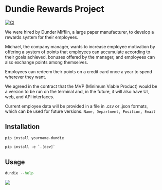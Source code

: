 # Dundie Rewards Project

[![CI](https://github.com/VictorMirandaEE/dundie-rewards/actions/workflows/main.yml/badge.svg)](https://github.com/VictorMirandaEE/dundie-rewards/actions/workflows/main.yml)

We were hired by Dunder Mifflin, a large paper manufacturer, to develop a rewards system for their employees.

Michael, the company manager, wants to increase employee motivation by offering a system of points that employees can accumulate according to their goals achieved, bonuses offered by the manager, and employees can also exchange points among themselves.

Employees can redeem their points on a credit card once a year to spend wherever they want.

We agreed in the contract that the MVP (Minimum Viable Product) would be a version to be run on the terminal and, in the future, it will also have UI, web, and API interfaces.

Current employee data will be provided in a file in .csv or .json formats, which can be used for future versions. `Name, Department, Position, Email`


## Installation

```py
pip install yourname-dundie
```

```py
pip install -e `.[dev]`
```

## Usage

```py
dundie --help
```

![](./assets/dundie.gif)
